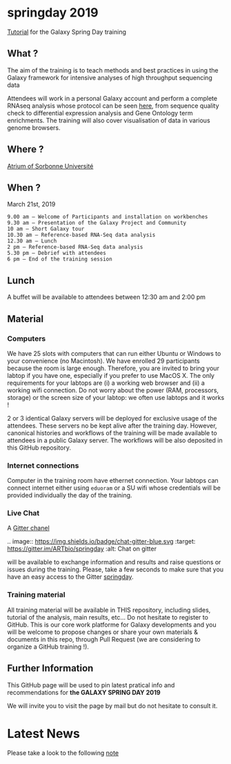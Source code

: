 # springday 2019
[Tutorial](https://artbio.github.io/springday/) for the Galaxy Spring Day training

## What ?
The aim of the training is to teach methods and best practices in using the Galaxy framework for intensive analyses of high throughput sequencing data

Attendees will work in a personal Galaxy account and perform a complete RNAseq analysis whose protocol can be seen [here](https://artbio.github.io/springday/), from sequence quality check to differential expression analysis and Gene Ontology term enrichments. The training will also cover visualisation of data in various genome browsers.

## Where ?
[Atrium of Sorbonne Université](https://drive.google.com/open?id=1hOogl-2tKCtwgsyf0v7ztigLBU0&usp=sharing)

## When ?
March 21st, 2019

    9.00 am – Welcome of Participants and installation on workbenches
    9.30 am – Presentation of the Galaxy Project and Community
    10 am – Short Galaxy tour
    10.30 am – Reference-based RNA-Seq data analysis
    12.30 am – Lunch
    2 pm – Reference-based RNA-Seq data analysis
    5.30 pm – Debrief with attendees
    6 pm – End of the training session

## Lunch
A buffet will be available to attendees between 12:30 am and 2:00 pm

## Material
### Computers
We have 25 slots with computers that can run either Ubuntu or Windows to your convenience (no Macintosh). We have enrolled 29 participants because the room is large enough. Therefore, you are invited to bring your labtop if you have one, especially if you prefer to use MacOS X. The only requirements for your labtops are (i) a working web browser and (ii) a working wifi connection. Do not worry about the power (RAM, processors, storage) or the screen size of your labtop: we often use labtops and it works !

2 or 3 identical Galaxy servers will be deployed for exclusive usage of the attendees. These servers no be kept alive after the training day. However, canonical histories and workflows of the training will be made available to attendees in a public Galaxy server. The workflows will be also deposited in this GitHub repository.

### Internet connections

Computer in the training room have ethernet connection. Your labtops can connect internet either using `eduoram` or a SU wifi whose credentials will be provided individually the day of the training.

### Live Chat
A [Gitter chanel](https://gitter.im/ARTbio/springday)

.. image:: https://img.shields.io/badge/chat-gitter-blue.svg
    :target: https://gitter.im/ARTbio/springday
    :alt: Chat on gitter

will be available to exchange information and results and raise questions or issues during the training. Please, take a few seconds to make sure that you have an easy access to the Gitter [springday](https://gitter.im/ARTbio/springday).

### Training material
All training material will be available in THIS repository, including slides, tutorial of the analysis, main results, etc...
Do not hesitate to register to GitHub. This is our core work platforme for Galaxy developments and you will be welcome to propose changes or share your own materials & documents in this repo, through Pull Request (we are considering to organize a GitHub training !).

## Further Information

This GitHub page will be used to pin latest pratical info and recommendations for **the GALAXY SPRING DAY 2019**

We will invite you to visit the page by mail but do not hesitate to consult it.

# Latest News

Please take a look to the following [note](https://github.com/ARTbio/springday/issues/1)
